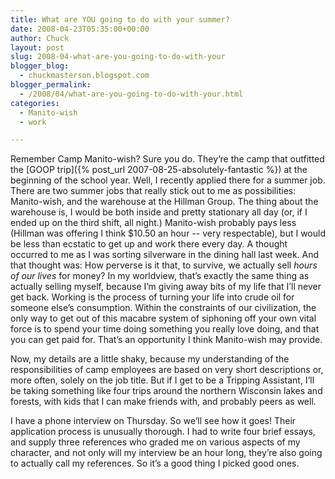 ```yaml
---
title: What are YOU going to do with your summer?
date: 2008-04-23T05:35:00+00:00
author: Chuck
layout: post
slug: 2008-04-what-are-you-going-to-do-with-your
blogger_blog:
  - chuckmasterson.blogspot.com
blogger_permalink:
  - /2008/04/what-are-you-going-to-do-with-your.html
categories:
  - Manito-wish
  - work

---
```

Remember Camp Manito-wish? Sure you do. They’re the camp that outfitted the
[GOOP trip]({% post_url 2007-08-25-absolutely-fantastic %}) at the beginning of
the school year. Well, I recently applied there for a summer job. There are two
summer jobs that really stick out to me as possibilities: Manito-wish, and the
warehouse at the Hillman Group. The thing about the warehouse is, I would be
both inside and pretty stationary all day (or, if I ended up on the third
shift, all night.) Manito-wish probably pays less (Hillman was offering I think
$10.50 an hour -- very respectable), but I would be less than ecstatic to get
up and work there every day. A thought occurred to me as I was sorting
silverware in the dining hall last week. And that thought was: How perverse is
it that, to survive, we actually sell _hours of our lives_ for money? In my
worldview, that’s exactly the same thing as actually selling myself, because
I’m giving away bits of my life that I’ll never get back. Working is the
process of turning your life into crude oil for someone else’s consumption.
Within the constraints of our civilization, the only way to get out of this
macabre system of siphoning off your own vital force is to spend your time
doing something you really love doing, and that you can get paid for. That’s an
opportunity I think Manito-wish may provide.

Now, my details are a little shaky, because my understanding of the
responsibilities of camp employees are based on very short descriptions or,
more often, solely on the job title. But if I get to be a Tripping Assistant,
I’ll be taking something like four trips around the northern Wisconsin lakes
and forests, with kids that I can make friends with, and probably peers as
well.

I have a phone interview on Thursday. So we’ll see how it goes! Their
application process is unusually thorough. I had to write four brief essays,
and supply three references who graded me on various aspects of my character,
and not only will my interview be an hour long, they’re also going to actually
call my references. So it’s a good thing I picked good ones.
